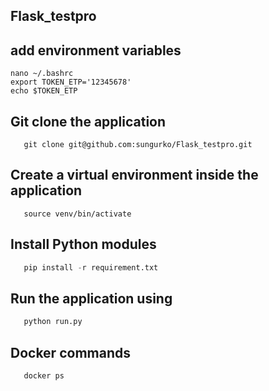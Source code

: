 ## Flask_testpro
## add environment variables
```
nano ~/.bashrc
export TOKEN_ETP='12345678'
echo $TOKEN_ETP
```
## Git clone the application

```git
   git clone git@github.com:sungurko/Flask_testpro.git
```
## Create a virtual environment inside the application 

```python3 -m venv venv
   source venv/bin/activate
```
## Install Python modules

```python
   pip install -r requirement.txt
```
## Run the application using

```python
   python run.py
```
## Docker commands
```docker
   docker ps
```
